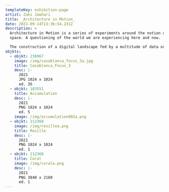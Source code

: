 ```yaml
---
templateKey: exhibition-page
artist: Zaki Jawhari
title: _Architecture in Motion_
date: 2021-09-14T13:36:54.231Z
description: >
  Architecture in Motion is a series of experiments around the notion of hybrid
  space. A questioning of the world we are experiencing here and now.

  The construction of a digital landscape fed by a multitude of data organized and processed by the machine according to a series of simple and repetitive rules. This procedural approach generates spaces and abstract architectures, the start of a new digital exploration. 
objkts:
  - objkt: 236967
    image: /img/casablanca_focus_3a.jpg
    title: Casablanca_Focus_3
    desc: |-
      2021
      JPG 1024 x 1024
      ed. 35
  - objkt: 183551
    title: Accumulation
    desc: |-
      2021
      PNG 1024 x 1024
      ed. 5
    image: /img/accumulation001a.png
  - objkt: 212368
    image: /img/resillea.png
    title: Resille
    desc: |-
      2021
      PNG 1024 x 1024
      ed. 1
  - objkt: 212368
    title: Coral
    image: /img/corala.png
    desc: |-
      2021
      PNG 3840 x 2160
      ed. 1
---
```

